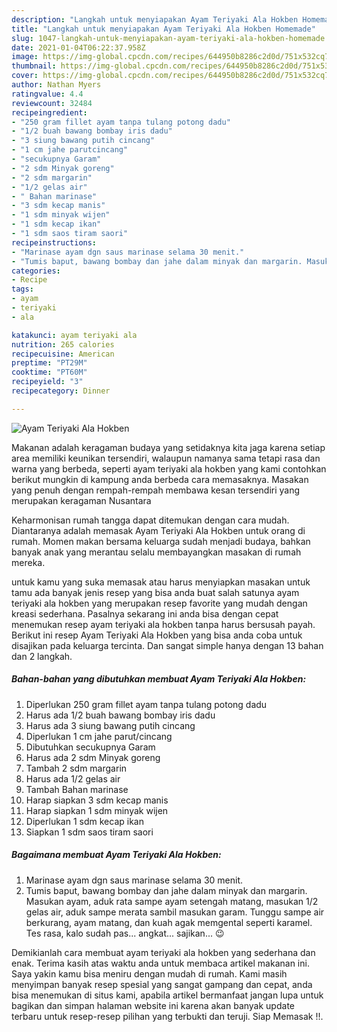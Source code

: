 ```yaml
---
description: "Langkah untuk menyiapakan Ayam Teriyaki Ala Hokben Homemade"
title: "Langkah untuk menyiapakan Ayam Teriyaki Ala Hokben Homemade"
slug: 1047-langkah-untuk-menyiapakan-ayam-teriyaki-ala-hokben-homemade
date: 2021-01-04T06:22:37.958Z
image: https://img-global.cpcdn.com/recipes/644950b8286c2d0d/751x532cq70/ayam-teriyaki-ala-hokben-foto-resep-utama.jpg
thumbnail: https://img-global.cpcdn.com/recipes/644950b8286c2d0d/751x532cq70/ayam-teriyaki-ala-hokben-foto-resep-utama.jpg
cover: https://img-global.cpcdn.com/recipes/644950b8286c2d0d/751x532cq70/ayam-teriyaki-ala-hokben-foto-resep-utama.jpg
author: Nathan Myers
ratingvalue: 4.4
reviewcount: 32484
recipeingredient:
- "250 gram fillet ayam tanpa tulang potong dadu"
- "1/2 buah bawang bombay iris dadu"
- "3 siung bawang putih cincang"
- "1 cm jahe parutcincang"
- "secukupnya Garam"
- "2 sdm Minyak goreng"
- "2 sdm margarin"
- "1/2 gelas air"
- " Bahan marinase"
- "3 sdm kecap manis"
- "1 sdm minyak wijen"
- "1 sdm kecap ikan"
- "1 sdm saos tiram saori"
recipeinstructions:
- "Marinase ayam dgn saus marinase selama 30 menit."
- "Tumis baput, bawang bombay dan jahe dalam minyak dan margarin. Masukan ayam, aduk rata sampe ayam setengah matang, masukan 1/2 gelas air, aduk sampe merata sambil masukan garam. Tunggu sampe air berkurang, ayam matang, dan kuah agak memgental seperti karamel. Tes rasa, kalo sudah pas... angkat... sajikan... 😉"
categories:
- Recipe
tags:
- ayam
- teriyaki
- ala

katakunci: ayam teriyaki ala 
nutrition: 265 calories
recipecuisine: American
preptime: "PT29M"
cooktime: "PT60M"
recipeyield: "3"
recipecategory: Dinner

---
```



![Ayam Teriyaki Ala Hokben](https://img-global.cpcdn.com/recipes/644950b8286c2d0d/751x532cq70/ayam-teriyaki-ala-hokben-foto-resep-utama.jpg)

Makanan adalah keragaman budaya yang setidaknya kita jaga karena setiap area memiliki keunikan tersendiri, walaupun namanya sama tetapi rasa dan warna yang berbeda, seperti ayam teriyaki ala hokben yang kami contohkan berikut mungkin di kampung anda berbeda cara memasaknya. Masakan yang penuh dengan rempah-rempah membawa kesan tersendiri yang merupakan keragaman Nusantara



Keharmonisan rumah tangga dapat ditemukan dengan cara mudah. Diantaranya adalah memasak Ayam Teriyaki Ala Hokben untuk orang di rumah. Momen makan bersama keluarga sudah menjadi budaya, bahkan banyak anak yang merantau selalu membayangkan masakan di rumah mereka.

untuk kamu yang suka memasak atau harus menyiapkan masakan untuk tamu ada banyak jenis resep yang bisa anda buat salah satunya ayam teriyaki ala hokben yang merupakan resep favorite yang mudah dengan kreasi sederhana. Pasalnya sekarang ini anda bisa dengan cepat menemukan resep ayam teriyaki ala hokben tanpa harus bersusah payah.
Berikut ini resep Ayam Teriyaki Ala Hokben yang bisa anda coba untuk disajikan pada keluarga tercinta. Dan sangat simple hanya dengan 13 bahan dan 2 langkah.


<!--inarticleads1-->

##### Bahan-bahan yang dibutuhkan membuat Ayam Teriyaki Ala Hokben:

1. Diperlukan 250 gram fillet ayam tanpa tulang potong dadu
1. Harus ada 1/2 buah bawang bombay iris dadu
1. Harus ada 3 siung bawang putih cincang
1. Diperlukan 1 cm jahe parut/cincang
1. Dibutuhkan secukupnya Garam
1. Harus ada 2 sdm Minyak goreng
1. Tambah 2 sdm margarin
1. Harus ada 1/2 gelas air
1. Tambah  Bahan marinase
1. Harap siapkan 3 sdm kecap manis
1. Harap siapkan 1 sdm minyak wijen
1. Diperlukan 1 sdm kecap ikan
1. Siapkan 1 sdm saos tiram saori




<!--inarticleads2-->

##### Bagaimana membuat  Ayam Teriyaki Ala Hokben:

1. Marinase ayam dgn saus marinase selama 30 menit.
1. Tumis baput, bawang bombay dan jahe dalam minyak dan margarin. Masukan ayam, aduk rata sampe ayam setengah matang, masukan 1/2 gelas air, aduk sampe merata sambil masukan garam. Tunggu sampe air berkurang, ayam matang, dan kuah agak memgental seperti karamel. Tes rasa, kalo sudah pas... angkat... sajikan... 😉




Demikianlah cara membuat ayam teriyaki ala hokben yang sederhana dan enak. Terima kasih atas waktu anda untuk membaca artikel makanan ini. Saya yakin kamu bisa meniru dengan mudah di rumah. Kami masih menyimpan banyak resep spesial yang sangat gampang dan cepat, anda bisa menemukan di situs kami, apabila artikel bermanfaat jangan lupa untuk bagikan dan simpan halaman website ini karena akan banyak update terbaru untuk resep-resep pilihan yang terbukti dan teruji. Siap Memasak !!. 
